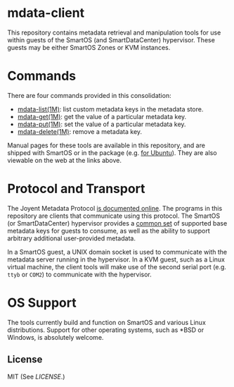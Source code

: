 # mdata-client

This repository contains metadata retrieval and manipulation tools for use
within guests of the SmartOS (and SmartDataCenter) hypervisor.  These guests may be either
SmartOS Zones or KVM instances.

# Commands

There are four commands provided in this consolidation:

* [mdata-list(1M)][mdata_list]: list custom metadata keys in the metadata store.
* [mdata-get(1M)][mdata_get]: get the value of a particular metadata key.
* [mdata-put(1M)][mdata_put]: set the value of a particular metadata key.
* [mdata-delete(1M)][mdata_delete]: remove a metadata key.

Manual pages for these tools are available in this repository, and are
shipped with SmartOS or in the package (e.g.
[for Ubuntu][launchpad_pkg]).  They are also viewable on the web at the links
above.

# Protocol and Transport

The Joyent Metadata Protocol [is documented online][protocol].  The programs in
this repository are clients that communicate using this protocol.  The SmartOS
(or SmartDataCenter) hypervisor provides a [common set][datadict] of supported
base metadata keys for guests to consume, as well as the ability to support
arbitrary additional user-provided metadata.

In a SmartOS guest, a UNIX domain socket is used to communicate with the 
metadata server running in the hypervisor.  In a KVM guest, such as a
Linux virtual machine, the client tools will make use of the second serial port
(e.g.  `ttyb` or `COM2`) to communicate with the hypervisor.

# OS Support

The tools currently build and function on SmartOS and various Linux
distributions.  Support for other operating systems, such as \*BSD or Windows,
is absolutely welcome.

## License

MIT (See _LICENSE_.)

[mdata_docs]: http://eng.joyent.com/mdata/
[protocol]: http://eng.joyent.com/mdata/protocol.html
[datadict]: http://eng.joyent.com/mdata/datadict.html
[mdata_get]: http://smartos.org/man/1M/mdata-get
[mdata_delete]: http://smartos.org/man/1M/mdata-delete
[mdata_put]: http://smartos.org/man/1M/mdata-put
[mdata_list]: http://smartos.org/man/1M/mdata-list
[launchpad_pkg]: https://launchpad.net/ubuntu/+source/joyent-mdata-client
